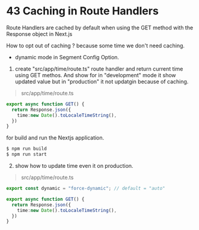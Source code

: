 # 43 Caching in Route Handlers  

Route Handlers are cached by default when using the GET method with the Response object in Next.js   

How to opt out of caching ? because some time we don't need caching.  
 * dynamic mode in Segment Config Option.  

 1. create "src/app/time/route.ts" route handler and return current time using GET methos. And show for in "development" mode it show updated value but in "production" it not updatgin because of caching.   
 >src/app/time/route.ts  
```ts 
export async function GET() {
  return Response.json({
    time:new Date().toLocaleTimeString(),
  })
}
```

for build and run the Nextjs application.  
```bash 
$ npm run build  
$ npm run start
```

2. show how to update time even it on production.  
 >src/app/time/route.ts  
```ts 
export const dynamic = "force-dynamic"; // default = "auto"

export async function GET() {
  return Response.json({
    time:new Date().toLocaleTimeString(),
  })
}
``` 
